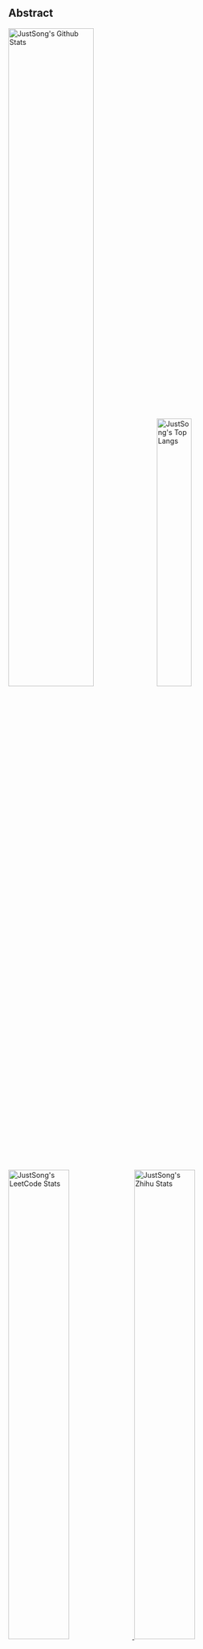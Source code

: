 ## Abstract
<p>
  <img src="https://github-readme-stats.vercel.app/api?username=songquanpeng&show_icons=true&hide_border=true" alt="JustSong's Github Stats" width="58%" />
  <img src="https://github-readme-stats.vercel.app/api/top-langs/?username=songquanpeng&layout=compact&hide_border=true&langs_count=10" alt="JustSong's Top Langs" width="37%" /> 
</p>

<a href="https://github.com/songquanpeng/stats-cards">
<p>
  <img src="https://stats.justsong.cn/api/leetcode/?username=quanpeng&theme=light" alt="JustSong's LeetCode Stats" width="49%" />
  <img src="https://stats.justsong.cn/api/zhihu/?username=songwonderful&theme=light" alt="JustSong's Zhihu Stats" width="49%" /> 
</p>
</a>

![skills](https://skillicons.dev/icons?i=c,cpp,go,py,html,css,js,nodejs,java,md,pytorch,tensorflow,flask,fastapi,express,qt,react,cmake,docker,git,linux,nginx,mysql,redis,sqlite,githubactions,heroku,vercel,visualstudio,vscode)


## Top Projects
|Project|Description|Stars|
|:--|:--|:--|
|[message-pusher](https://github.com/songquanpeng/message-pusher)|搭建专属于你的消息推送服务，支持多种消息推送方式，支持 Markdown，仅单可执行文件，开箱即用|`886⭐`|
|[go-file](https://github.com/songquanpeng/go-file)|基于 Go 的文件分享工具，仅单可执行文件，开箱即用，内置图床和视频播放页面. File sharing tool based on Go.|`454⭐`|
|[pytorch-template](https://github.com/songquanpeng/pytorch-template)|To be the world's best PyTorch project template.|`154⭐`|
|[stats-cards](https://github.com/songquanpeng/stats-cards)|在 README 中展示你在知乎，GitHub，B 站，LeetCode，掘金，CSDN，牛客等网站的数据，也可用于服务状态监控. Show your LeetCode & GitHub stats in GitHub Profile.|`113⭐`|
|[pronunciation-corrector](https://github.com/songquanpeng/pronunciation-corrector)|拯救你的英语发音，告别因发音错误带来的尴尬！|`105⭐`|
|[blog](https://github.com/songquanpeng/blog)|基于 Node.js 的个人博客系统. Node.js based blog system.|`43⭐`|
|[battle-city](https://github.com/songquanpeng/battle-city)|基于 TypeScript 的《坦克大战》的非标准实现. Yet another Battle City implementation with TypeScript.|`24⭐`|
|[microblog](https://github.com/songquanpeng/microblog)|基于 Go 的个人微博客，一个供你闲言碎语的地方. Go based microblog system.|`20⭐`|
|[L2M-GAN](https://github.com/songquanpeng/L2M-GAN)|Unofficial PyTorch implementation of "L2M-GAN: Learning To Manipulate Latent Space Semantics for Facial Attribute Editing".|`16⭐`|
|[v2ex-clone](https://github.com/songquanpeng/v2ex-clone)|V2EX 风格的论坛程序. V2EX's Node.js clone.|`16⭐`|

## Recent Updates
|Project|Description|Last Update|
|:--|:--|:--|
|[message-pusher](https://github.com/songquanpeng/message-pusher)|搭建专属于你的消息推送服务，支持多种消息推送方式，支持 Markdown，仅单可执行文件，开箱即用|![2023-01-10 18:38:13](https://img.shields.io/badge/2023--01--10-18%3A38%3A13-brightgreen?style=flat-square)|
|[songquanpeng](https://github.com/songquanpeng/songquanpeng)|Automatically update your GitHub profile with GitHub Actions.|![2023-01-08 21:37:52](https://img.shields.io/badge/2023--01--08-21%3A37%3A52-brightgreen?style=flat-square)|
|[go-file](https://github.com/songquanpeng/go-file)|基于 Go 的文件分享工具，仅单可执行文件，开箱即用，内置图床和视频播放页面. File sharing tool based on Go.|![2023-01-05 17:33:47](https://img.shields.io/badge/2023--01--05-17%3A33%3A47-brightgreen?style=flat-square)|
|[stats-cards](https://github.com/songquanpeng/stats-cards)|在 README 中展示你在知乎，GitHub，B 站，LeetCode，掘金，CSDN，牛客等网站的数据，也可用于服务状态监控. Show your LeetCode & GitHub stats in GitHub Profile.|![2022-12-23 13:42:40](https://img.shields.io/badge/2022--12--23-13%3A42%3A40-brightgreen?style=flat-square)|
|[gin-template](https://github.com/songquanpeng/gin-template)|用于 Gin & React 项目的模板. Template for Gin & React projects.|![2022-12-23 11:46:29](https://img.shields.io/badge/2022--12--23-11%3A46%3A29-brightgreen?style=flat-square)|
|[pytorch-template](https://github.com/songquanpeng/pytorch-template)|To be the world's best PyTorch project template.|![2022-12-20 12:29:01](https://img.shields.io/badge/2022--12--20-12%3A29%3A01-brightgreen?style=flat-square)|
|[blog](https://github.com/songquanpeng/blog)|基于 Node.js 的个人博客系统. Node.js based blog system.|![2022-12-19 01:15:56](https://img.shields.io/badge/2022--12--19-01%3A15%3A56-brightgreen?style=flat-square)|
|[personal-assistant](https://github.com/songquanpeng/personal-assistant)|让生活简单一点的个人助理应用. A personal assistant app that makes your life easier.|![2022-12-18 11:00:57](https://img.shields.io/badge/2022--12--18-11%3A00%3A57-brightgreen?style=flat-square)|
|[microblog](https://github.com/songquanpeng/microblog)|基于 Go 的个人微博客，一个供你闲言碎语的地方. Go based microblog system.|![2022-12-18 10:40:36](https://img.shields.io/badge/2022--12--18-10%3A40%3A36-brightgreen?style=flat-square)|
|[microblog-theme-chiperman](https://github.com/songquanpeng/microblog-theme-chiperman)|为微博客打造的主题：https://github.com/songquanpeng/microblog|![2022-12-18 10:37:18](https://img.shields.io/badge/2022--12--18-10%3A37%3A18-brightgreen?style=flat-square)|



*Last updated on: 2023-01-15 20:28:39*
